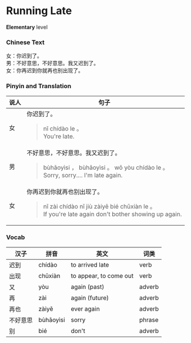 # Running Late
**Elementary** level
### Chinese Text
女：你迟到了。<br />男：不好意思，不好意思。我又迟到了。<br />女：你再迟到你就再也别出现了。

### Pinyin and Translation
|说人|句子|
|----|----|
|女|你迟到了。<blockquote>nǐ chídào le 。<br />You're late.</blockquote>|
|男|不好意思，不好意思。我又迟到了。<blockquote>bùhǎoyìsi ， bùhǎoyìsi 。 wǒ yòu chídào le 。<br />Sorry, sorry.... I'm late again.</blockquote>|
|女|你再迟到你就再也别出现了。<blockquote>nǐ zài chídào nǐ jiù zàiyě bié chūxiàn le 。<br />If you're late again don't bother showing up again.</blockquote>|
### Vocab
|汉子|拼音|英文|词类|
|----|----|----|----|
|迟到|chídào|to arrived late|verb|
|出现|chūxiàn|to appear, to come out|verb|
|又|yòu|again (past)|adverb|
|再|zài|again (future)|adverb|
|再也|zàiyě|ever again|adverb|
|不好意思|bùhǎoyìsi|sorry|phrase|
|别|bié|don't|adverb|